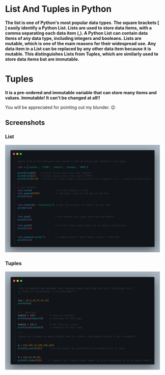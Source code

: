 
# List And Tuples in Python

**The list is one of Python's most popular data types. The square brackets [ ] easily identify a Python List. Lists are used to store data items, with a comma separating each data item (,). A Python List can contain data items of any data type, including integers and booleans.**
**Lists are mutable, which is one of the main reasons for their widespread use. Any data item in a List can be replaced by any other data item because it is mutable. This distinguishes Lists from Tuples, which are similarly used to store data items but are immutable.**

# Tuples
**It is a pre-ordered and immutable variable that can store many items and values.
Immutable! It can't be changed at all!!**

You will be appreciated for pointing out my blunder. 😉
## Screenshots
### List
![App Screenshot](list.png)

### Tuples
![App Screenshot](tuple.png)

  